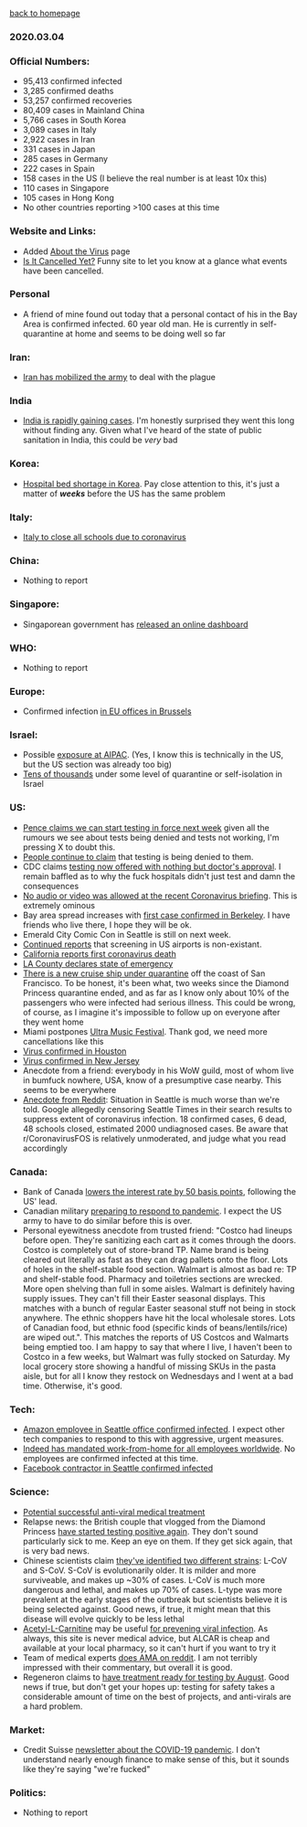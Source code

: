 [back to homepage](../../README.md)

### 2020.03.04

### Official Numbers:

* 95,413 confirmed infected
* 3,285 confirmed deaths
* 53,257 confirmed recoveries
* 80,409 cases in Mainland China
* 5,766 cases in South Korea
* 3,089 cases in Italy
* 2,922 cases in Iran
* 331 cases in Japan
* 285 cases in Germany
* 222 cases in Spain
* 158 cases in the US (I believe the real number is at least 10x this)
* 110 cases in Singapore
* 105 cases in Hong Kong
* No other countries reporting >100 cases at this time

### Website and Links:

* Added [About the Virus](../../about/ncov.md) page
* [Is It Cancelled Yet?](https://www.isitcanceledyet.com/) Funny site to let
  you know at a glance what events have been cancelled.

### Personal

* A friend of mine found out today that a personal contact of his in the
  Bay Area is confirmed infected. 60 year old man. He is currently in
  self-quarantine at home and seems to be doing well so far

### Iran:

* [Iran has mobilized the
  army](https://globalnews.ca/news/6622645/iran-coronavirus-death-toll-army/) to deal with the plague

### India

* [India is rapidly gaining
  cases](https://twitter.com/WarsontheBrink/status/1235064476870651906?s=20). I'm honestly surprised they went this long without finding any. Given what I've heard of the state of public sanitation in India, this could be _very_ bad

### Korea:

* [Hospital bed shortage in
  Korea](https://www.reuters.com/article/us-health-coronavirus-southkorea/thousands-wait-for-hospital-beds-in-south-korea-as-coronavirus-cases-surge-idUSKBN20R05M).
  Pay close attention to this, it's just a matter of _**weeks**_ before
  the US has the same problem

### Italy:

* [Italy to close all schools due to
  coronavirus](https://twitter.com/bnodesk/status/1235187396251127811?s=21)

### China:

* Nothing to report

### Singapore:

* Singaporean government has [released an online
  dashboard](https://co.vid19.sg/dashboard)

### WHO:

* Nothing to report

### Europe:

* Confirmed infection [in EU offices in
  Brussels](https://twitter.com/BNODesk/status/1235164637739601921?s=09)

### Israel:

* Possible [exposure at
  AIPAC](https://twitter.com/cnbc/status/1235392555195514885?s=21).
  (Yes, I know this is technically in the US, but the US section was
  already too big)
* [Tens of thousands](https://www.jpost.com/Breaking-News/Three-new-cases-of-coronavirus-announced-in-Israel-619680) under some level of quarantine or self-isolation in Israel

### US:

* [Pence claims we can start testing in force next
  week](https://twitter.com/katierogers/status/1234977487190290432?s=21) given all the rumours we see about tests being denied and tests not working, I'm pressing X to doubt this.
* [People continue to
  claim](https://twitter.com/thehill/status/1235227029043318785?s=21)
  that testing is being denied to them.
* CDC claims [testing now offered with nothing but doctor's
  approval](https://www.nytimes.com/2020/03/04/health/coronavirus-test-demand.html?referringSource=articleShare).
  I remain baffled as to why the fuck hospitals didn't just test and damn
  the consequences
* [No audio or video was allowed at the recent Coronavirus
  briefing](https://www.reddit.com/r/China_Flu/comments/fd496w/white_house_does_not_allow_video_or_audio/). This is extremely ominous
* Bay area spread increases with [first case confirmed in Berkeley](https://www.berkeleyside.com/2020/03/03/city-of-berkeley-reports-first-coronavirus-patient). I have friends who live there, I hope they will be ok.
* Emerald City Comic Con in Seattle is still on next week.
* [Continued
  reports](https://www.reddit.com/r/CoronavirusUS/comments/fd6f8c/my_friend_and_his_wife_and_kid_just_came_through/) that screening in US airports is non-existant.
* [California reports first coronavirus
  death](https://twitter.com/BNODesk/status/1235283973670137856)
* [LA County declares state of emergency](https://twitter.com/bnodesk/status/1235243372283129856?s=21)
* [There is a new cruise ship under
  quarantine](https://twitter.com/bnodesk/status/1235358098505728003?s=21)
  off the coast of San Francisco. To be honest, it's been what, two
  weeks since the Diamond Princess quarantine ended, and as far as I know
  only about 10% of the passengers who were infected had serious
  illness. This could be wrong, of course, as I imagine it's impossible to
  follow up on everyone after they went home
* Miami postpones [Ultra Music
  Festival](https://twitter.com/miamiherald/status/1235332517097623552?s=21).
  Thank god, we need more cancellations like this
* [Virus confirmed in
  Houston](https://twitter.com/HoustonPubMedia/status/1235346844579966976)
* [Virus confirmed in New
  Jersey](https://twitter.com/GovMurphy/status/1235375867917930498?s=20)
* Anecdote from a friend: everybody in his WoW guild, most of whom live
  in bumfuck nowhere, USA, know of a presumptive case nearby. This seems
  to be everywhere
* [Anecdote from
  Reddit](https://www.reddit.com/r/CoronavirusFOS/comments/fdofmd/a_report_from_seattle_its_worse_than_is_being/):
  Situation in Seattle is much worse than we're told. Google allegedly
  censoring Seattle Times in their search results to suppress extent of
  coronavirus infection. 18 confirmed cases, 6 dead, 48 schools closed,
  estimated 2000 undiagnosed cases. Be aware that r/CoronavirusFOS is
  relatively unmoderated, and judge what you read accordingly


### Canada:

* Bank of Canada [lowers the interest rate by 50 basis
  points](https://www.bankofcanada.ca/2020/03/fad-press-release-2020-03-04/),
  following the US' lead. 
* Canadian military [preparing to respond to
  pandemic](https://ottawacitizen.com/news/national/defence-watch/canadian-military-starts-initial-preparations-for-responding-to-pandemic). I expect the US army to have to do similar before this is over.
* Personal eyewitness anecdote from trusted friend: "Costco had lineups before open. They're sanitizing each cart as it comes through the doors. Costco is completely out of store-brand TP. Name brand is being cleared out literally as fast as they can drag pallets onto the floor. Lots of holes in the shelf-stable food section. Walmart is almost as bad re: TP and shelf-stable food. Pharmacy and toiletries sections are wrecked. More open shelving than full in some aisles. Walmart is definitely having supply issues. They can't fill their Easter seasonal displays. This matches with a bunch of regular Easter seasonal stuff not being in stock anywhere. The ethnic shoppers have hit the local wholesale stores. Lots of Canadian food, but ethnic food (specific kinds of beans/lentils/rice) are wiped out.". This matches the reports of US Costcos and Walmarts being emptied too. I am happy to say that where I live, I haven't been to Costco in a few weeks, but Walmart was fully stocked on Saturday. My local grocery store showing a handful of missing SKUs in the pasta aisle, but for all I know they restock on Wednesdays and I went at a bad time. Otherwise, it's good.


### Tech:

* [Amazon employee in Seattle office confirmed
  infected](https://www.seattletimes.com/business/amazon/amazon-employee-in-seattle-has-tested-positive-for-illness-caused-by-coronavirus/). I expect other tech companies to respond to this with aggressive, urgent measures.
* [Indeed has mandated work-from-home for all employees
  worldwide](https://www.kxan.com/news/local/austin/indeed-asks-all-employees-to-work-from-home-halt-business-travel-due-to-coronavirus/). No employees are confirmed infected at this time.
* [Facebook contractor in Seattle confirmed
  infected](https://twitter.com/TedLandK5/status/1235413276420259840)


### Science:

* [Potential successful anti-viral medical
treatment](https://www.theolivepress.es/spain-news/2020/03/02/hiv-drug-successfully-treats-coronavirus-patient-in-medical-first-in-spains-andalucia/)
* Relapse news: the British couple that vlogged from the Diamond Princess [have started testing positive again](https://www.youtube.com/watch?v=wGHjq3FPHEE). They don't sound particularly sick to me. Keep an eye on them. If they get sick again, that is very bad news.
* Chinese scientists claim [they've identified two different
  strains](https://academic.oup.com/nsr/advance-article/doi/10.1093/nsr/nwaa036/5775463):
  L-CoV and S-CoV. S-CoV is evolutionarily older. It is milder and more
  surviveable, and makes up ~30% of cases. L-CoV is much more dangerous
  and lethal, and makes up 70% of cases. L-type was more prevalent at the
  early stages of the outbreak but scientists believe it is being selected
  against. Good news, if true, it might mean that this disease will evolve
  quickly to be less lethal
* [Acetyl-L-Carnitine](https://en.wikipedia.org/wiki/Acetylcarnitine)
  may be useful [for prevening viral infection](https://patents.google.com/patent/US5314689A/en). As always, this site is never medical advice, but ALCAR is cheap and available at your local pharmacy, so it can't hurt if you want to try it
* Team of medical experts [does AMA on
  reddit](https://www.reddit.com/r/Coronavirus/comments/fdf5fq/we_are_a_team_of_medical_experts_following/).
  I am not terribly impressed with their commentary, but overall it is
  good.
* Regeneron claims to [have treatment ready for testing by
  August](https://m.timesunion.com/business/article/Regeneron-hopes-to-have-COVID-19-treatment-by-15104995.php).
  Good news if true, but don't get your hopes up: testing for safety takes
  a considerable amount of time on the best of projects, and anti-virals
  are a hard problem.


### Market:

* Credit Suisse [newsletter about the COVID-19
  pandemic](https://plus.credit-suisse.com/rpc4/ravDocView?docid=V7k0P32AN-XtNl).
  I don't understand nearly enough finance to make sense of this, but it
  sounds like they're saying "we're fucked"

### Politics:

* Nothing to report

